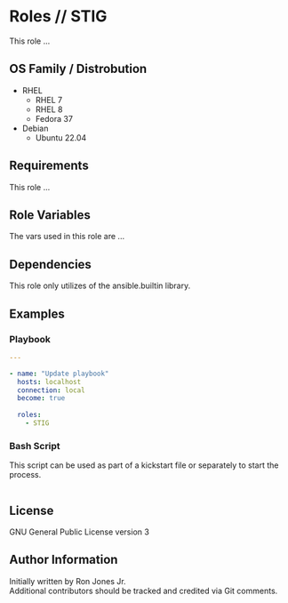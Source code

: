 # Roles // STIG

This role ...  

## OS Family / Distrobution
* RHEL
  * RHEL 7
  * RHEL 8
  * Fedora 37
* Debian
  * Ubuntu 22.04

## Requirements

This role ...

## Role Variables

The vars used in this role are ...  

## Dependencies

This role only utilizes of the ansible.builtin library. 

## Examples

### Playbook
```yaml
---

- name: "Update playbook"
  hosts: localhost
  connection: local
  become: true
  
  roles:
    - STIG
```

### Bash Script 
This script can be used as part of a kickstart file or separately to start the process.
```bash

```

## License

GNU General Public License version 3

## Author Information

Initially written by Ron Jones Jr.  
Additional contributors should be tracked and credited via Git comments. 

